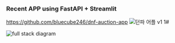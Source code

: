 
### Recent APP using FastAPI + Streamlit
https://github.com/bluecube246/dnf-auction-app 
![던파 어플 v1 1#](https://github.com/user-attachments/assets/4b2d73ac-12f7-4366-a3c2-dd217356dcbc)

![full stack diagram](https://github.com/bluecube246/df_cash_gold_exchange_app/assets/35375203/dc154304-9d08-4de5-8fbc-41f3b50e1150)
